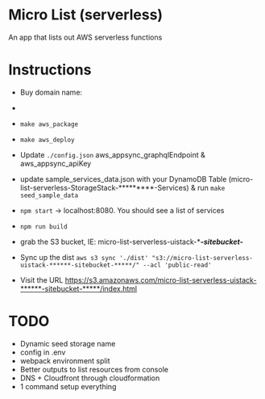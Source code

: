 # Micro List (serverless)
 An app that lists out AWS serverless functions


# Instructions
- Buy domain name:
- 

- ```make aws_package```
- ```make aws_deploy```
- Update ```./config.json``` aws_appsync_graphqlEndpoint & aws_appsync_apiKey
- update sample_services_data.json with your DynamoDB Table  (micro-list-serverless-StorageStack-*********-Services) & run ```make seed_sample_data```
- ```npm start``` -> localhost:8080. You should see a list of services
- ```npm run build```
- grab the S3 bucket, IE: micro-list-serverless-uistack-******-sitebucket-*****
- Sync up the dist ```aws s3 sync './dist' "s3://micro-list-serverless-uistack-******-sitebucket-*****/" --acl 'public-read'```
- Visit the URL https://s3.amazonaws.com/micro-list-serverless-uistack-******-sitebucket-*****/index.html


# TODO
- Dynamic seed storage name
- config in .env
- webpack environment split
- Better outputs to list resources from console
- DNS + Cloudfront through cloudformation
- 1 command setup everything